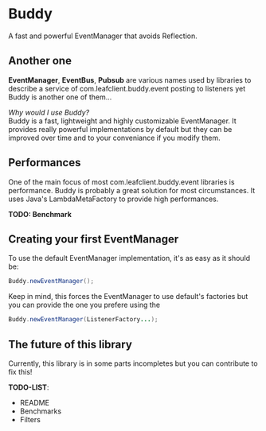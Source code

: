 # Buddy
A fast and powerful EventManager that avoids Reflection.

## Another one

**EventManager**, **EventBus**, **Pubsub** are various names used by libraries to describe a service of com.leafclient.buddy.event posting to listeners yet
Buddy is another one of them...

*Why would I use Buddy?*  
Buddy is a fast, lightweight and highly customizable EventManager. It provides really powerful implementations by default but they can be improved
over time and to your conveniance if you modify them.  

## Performances

One of the main focus of most com.leafclient.buddy.event libraries is performance. Buddy is probably a great solution for most circumstances. It uses
Java's LambdaMetaFactory to provide high performances.

**TODO: Benchmark**

## Creating your first EventManager

To use the default EventManager implementation, it's as easy as it should be:
```java
Buddy.newEventManager();
```
Keep in mind, this forces the EventManager to use default's factories but you can provide the one you prefere using the
```java
Buddy.newEventManager(ListenerFactory...);
```

## The future of this library

Currently, this library is in some parts incompletes but you can contribute to fix this!

**TODO-LIST**:
-   README
-   Benchmarks
-   Filters
